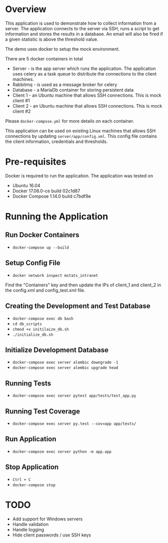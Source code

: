 # Overview
This application is used to demonstrate how to collect information from a server. 
The application connects to the server via SSH, runs a script to get information and stores the results in a database.
An email will also be fired if a given statistic is above the threshold value. 

The demo uses docker to setup the mock environment.

There are 5 docker containers in total
* Server - is the app server which runs the application. The application uses celery as a task queue to distribute the connections to the client machines.
* Rabbitmq - is used as a message broker for celery
* Database - a MariaDb container for storing persistent data
* Client 1 - an Ubuntu machine that allows SSH connections. This is mock client #1
* Client 2 - an Ubuntu machine that allows SSH connections. This is mock client #2

Please `docker-compose.yml` for more details on each container.

This application can be used on existing Linux machines that allows SSH connections by updating `server/app/config.xml`. This config file contains the client information, credentials and thresholds.


# Pre-requisites
Docker is required to run the application.
The application was tested on 
* Ubuntu 16.04
* Docker 17.06.0-ce build 02c1d87
* Docker Compose 1.14.0 build c7bdf9e


# Running the Application
## Run Docker Containers
* `docker-compose up --build`

## Setup Config File
* `docker network inspect mstats_intranet`

Find the "Containers" key and then update the IPs of client_1 and client_2 in the 
config.xml and config_test.xml file. 

## Creating the Development and Test Database
* `docker-compose exec db bash`
* `cd db_scripts`
* `chmod +x initilaize_db.sh`
* `./initialize_db.sh`

## Initialize Development Database
* `docker-compose exec server alembic downgrade -1`
* `docker-compose exec server alembic upgrade head`

## Running Tests
* `docker-compose exec server pytest app/tests/test_app.py`

## Running Test Coverage
- `docker-compose exec server py.test --cov=app app/tests/`

## Run Application
* `docker-compose exec server python -m app.app`

## Stop Application
* `Ctrl + C`
* `docker-compose stop`


# TODO 
* Add support for Windows servers
* Handle validation
* Handle logging
* Hide client passwords / use SSH keys
